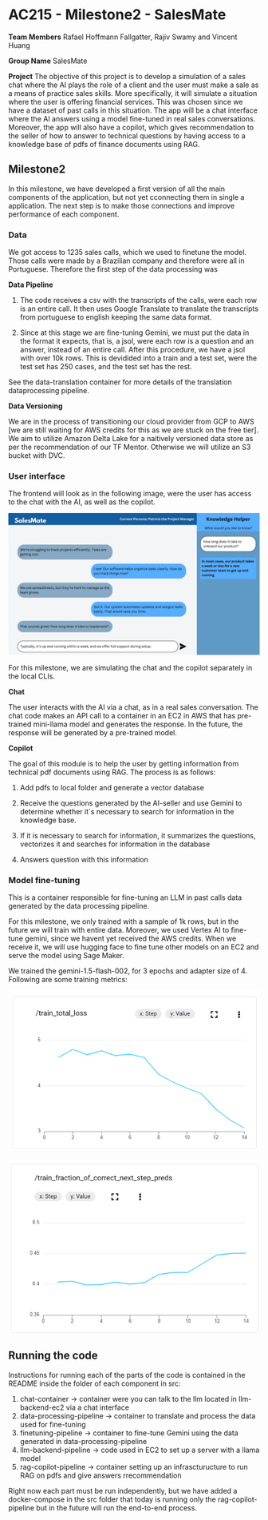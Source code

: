 ﻿# AC215 - Milestone2 - SalesMate

**Team Members**
Rafael Hoffmann Fallgatter, Rajiv Swamy and Vincent Huang

**Group Name**
SalesMate

**Project**
The objective of this project is to develop a simulation of a sales chat where the AI plays the role of a client and the user must make a sale as a means of practice sales skills. More specifically, it will simulate a situation where the user is offering financial services. This was chosen since we have a dataset of past calls in this situation. 
The app will be a chat interface where the AI answers using a model fine-tuned in real sales conversations. Moreover, the app will also have a copilot, which gives recommendation to the seller of how to answer to technical questions by having access to a knowledge base of pdfs of finance documents using RAG. 

## Milestone2 ##

In this milestone, we have developed a first version of all the main components of the application, but not yet cconnecting them in single a application. The next step is to make those connections and improve performance of each component. 

### Data ###
We got access to 1235 sales calls, which we used to finetune the model. Those calls were made by a Brazilian company and therefore were all in Portuguese. Therefore the first step of the data processing was 

**Data Pipeline**
1. The code receives a csv with the transcripts of the calls, were each row is an entire call. It then uses Google Translate to translate the transcripts from portuguese to english keeping the same data format.

2. Since at this stage we are fine-tuning Gemini, we must put the data in the format it expects, that is, a jsol, were each row is a question and an answer, instead of an entire call. After this procedure, we have a jsol with over 10k rows. This is devidided into a train and a test set, were the test set has 250 cases, and the test set has the rest. 

See the data-translation container for more details of the translation dataprocessing pipeline.

**Data Versioning**

We are in the process of transitioning our cloud provider from GCP to AWS [we are still waiting for AWS credits for this as we are stuck on the free tier]. We aim to utilize Amazon Delta Lake for a naitively versioned data store as per the recommendation of our TF Mentor. Otherwise we will utilize an S3 bucket with DVC. 

### User interface ###

The frontend will look as in the following image, were the user has access to the chat with the AI, as well as the copilot.

![Mock](images/mock.jpg)

For this milestone, we are simulating the chat and the copilot separately in the local CLIs. 

**Chat**

The user interacts with the AI via a chat, as in a real sales conversation. The chat code makes an API call to a container in an EC2 in AWS that has pre-trained mini-llama model and generates the response. In the future, the response will be generated by a pre-trained model. 

**Copilot**

The goal of this module is to help the user by getting information from technical pdf documents using RAG. The process is as follows:

1. Add pdfs to local folder and generate a vector database

2. Receive the questions generated by the AI-seller and use Gemini to determine whether it´s necessary to search for information in the knowledge base. 

3. If it is necessary to search for information, it summarizes the questions, vectorizes it and searches for information in the database

4. Answers question with this information

### Model fine-tuning ###

This is a container responsible for fine-tuning an LLM in past calls data generated by the data processing pipeline.

For this milestone, we only trained with a sample of 1k rows, but in the future we will train with entire data. Moreover, we used Vertex AI to fine-tune gemini, since we havent yet received the AWS credits. When we receive it, we will use hugging face to fine tune other models on an EC2 and serve the model using Sage Maker. 

We trained the gemini-1.5-flash-002, for 3 epochs and adapter size of 4. Following are some training metrics:

![Training Loss](images/loss.png)

![Preds](images/correct_preds.png)

## Running the code

Instructions for running each of the parts of the code is contained in the README inside the folder of each component in src:
1. chat-container -> container were you can talk to the llm located in llm-backend-ec2 via a chat interface
2. data-processing-pipeline -> container to translate and process the data used for fine-tuning
3. finetuning-pipeline -> container to fine-tune Gemini using the data generated in data-processing-pipeline
4. llm-backend-pipeline -> code used in EC2 to set up a server with a llama model
5. rag-copilot-pipeline -> container setting up an infrascturucture to run RAG on pdfs and give answers rrecommendation

Right now each part must be run independently, but we have added a docker-compose in the src folder that today is running only the rag-copilot-pipeline but in the future will run the end-to-end process. 
